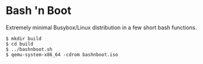 # Bash 'n Boot
Extremely minimal Busybox/Linux distribution in a few short bash functions.
```
$ mkdir build
$ cd build
$ ../bashnboot.sh
$ qemu-system-x86_64 -cdrom bashnboot.iso
```
